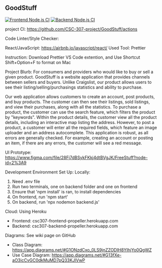 ## GoodStuff

[![Frontend Node.js CI](https://github.com/CSC-307-project/GoodStuff/actions/workflows/front_node.js.yml/badge.svg)](https://github.com/CSC-307-project/GoodStuff/actions/workflows/front_node.js.yml)
[![Backend Node.js CI](https://github.com/CSC-307-project/GoodStuff/actions/workflows/back_node.js.yml/badge.svg?branch=frontend-backend)](https://github.com/CSC-307-project/GoodStuff/actions/workflows/back_node.js.yml)

project CI: https://github.com/CSC-307-project/GoodStuff/actions

Code Linter/Style Checker:

React/JavaScript: https://airbnb.io/javascript/react/
Used Tool: Prettier

Instruction: Download Prettier VS Code extention, and Use Shortcut Shift+Option+F to format on Mac

Project Blurb: 
For consumers and providers who would like to buy or sell a given product. GoodStuff is a website application that provides channels between sellers and buyers. Unlike Craigslist, our product allows users to see their listing/selling/purchasings statistics and ability to purchase.

Our web application allows customers to create an account, post products, and buy products. The customer can then see their listings, sold listings, and view their purchases, along with all the statistics. To purchase a product, the customer can use the search feature, which filters the product by "keywords". Within the product details, the customer view all the product details, including an interactive map listing the address. However, to post a product, a customer will enter all the required fields, which feature an image uploader and an address autocomplete. This application is robust, as all errors are generally checked. For example, creating an account or posting an item, if there are any errors, the customer will see a red message.

UI Prototype: https://www.figma.com/file/28Fj7dBSykFKkj4dtBVgJK/FreeStuff?node-id=2%3A9

Development Environment Set Up:
Locally: 
1. Need .env file
2. Run two terminals, one on backend folder and one on frontend
3. Ensure that 'npm install' is ran, to install dependencies
4. On frontend, run 'npm start'
5. On backend, run 'npx nodemon backend.js'

Cloud: Using Heroku
- Frontend: csc307-frontend-propeller.herokuapp.com
- Backend: csc307-backend-propeller.herokuapp.com

Diagrams: See wiki page on GitHub
- Class Diagram: https://app.diagrams.net/#G1ONzdCxo_0LS9jnZZODIH8YIhjYo0QgWZ
- Use Case Diagram: https://app.diagrams.net/#G13fXe-aO3icCvGC0dkMuMD7pQ33KJlVwP
